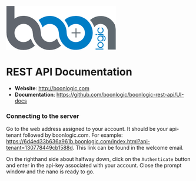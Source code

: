 ![Logo](./images/BoonLogic.png)
# REST API Documentation

- __Website__: http://boonlogic.com
- __Documentation__: https://github.com/boonlogic/boonlogic-rest-api/UI-docs

### Connecting to the server
Go to the web address assigned to your account. It should be your api-tenant followed by boonlogic.com. For example: https://6d4ed33b636a961b.boonlogic.com/index.html?api-tenant=130778449cb1588d. This link can be found in the welcome email.

On the righthand side about halfway down, click on the `Authenticate` button and enter in the api-key associated with your account. Close the prompt window and the nano is ready to go.

